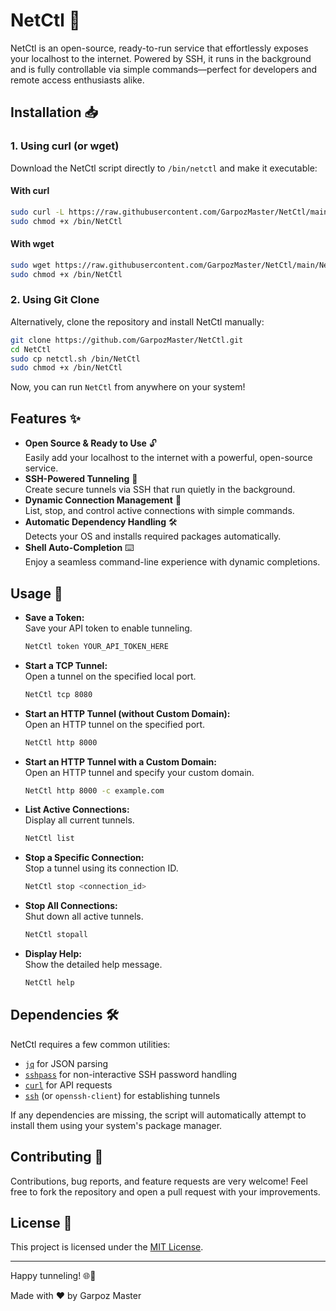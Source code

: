 # NetCtl 🚀

NetCtl is an open-source, ready-to-run service that effortlessly exposes your localhost to the internet. Powered by SSH, it runs in the background and is fully controllable via simple commands—perfect for developers and remote access enthusiasts alike.

## Installation 📥

### 1. Using curl (or wget)

Download the NetCtl script directly to `/bin/netctl` and make it executable:

#### With curl

```bash
sudo curl -L https://raw.githubusercontent.com/GarpozMaster/NetCtl/main/NetCtl.sh -o /bin/NetCtl
sudo chmod +x /bin/NetCtl
```

#### With wget

```bash
sudo wget https://raw.githubusercontent.com/GarpozMaster/NetCtl/main/NetCtl.sh -O /bin/NetCtl
sudo chmod +x /bin/NetCtl
```

### 2. Using Git Clone

Alternatively, clone the repository and install NetCtl manually:

```bash
git clone https://github.com/GarpozMaster/NetCtl.git
cd NetCtl
sudo cp netctl.sh /bin/NetCtl
sudo chmod +x /bin/NetCtl
```

Now, you can run `NetCtl` from anywhere on your system!

## Features ✨

- **Open Source & Ready to Use** 🔓  
  Easily add your localhost to the internet with a powerful, open-source service.
- **SSH-Powered Tunneling** 🔀  
  Create secure tunnels via SSH that run quietly in the background.
- **Dynamic Connection Management** 🛑  
  List, stop, and control active connections with simple commands.
- **Automatic Dependency Handling** 🛠️  
  Detects your OS and installs required packages automatically.
- **Shell Auto-Completion** ⌨️  
  Enjoy a seamless command-line experience with dynamic completions.

## Usage 🚀

- **Save a Token:**  
  Save your API token to enable tunneling.
  ```bash
  NetCtl token YOUR_API_TOKEN_HERE
  ```

- **Start a TCP Tunnel:**  
  Open a tunnel on the specified local port.
  ```bash
  NetCtl tcp 8080
  ```

- **Start an HTTP Tunnel (without Custom Domain):**  
  Open an HTTP tunnel on the specified port.
  ```bash
  NetCtl http 8000
  ```

- **Start an HTTP Tunnel with a Custom Domain:**  
  Open an HTTP tunnel and specify your custom domain.
  ```bash
  NetCtl http 8000 -c example.com
  ```

- **List Active Connections:**  
  Display all current tunnels.
  ```bash
  NetCtl list
  ```

- **Stop a Specific Connection:**  
  Stop a tunnel using its connection ID.
  ```bash
  NetCtl stop <connection_id>
  ```

- **Stop All Connections:**  
  Shut down all active tunnels.
  ```bash
  NetCtl stopall
  ```

- **Display Help:**  
  Show the detailed help message.
  ```bash
  NetCtl help
  ```

## Dependencies 🛠️

NetCtl requires a few common utilities:

- [`jq`](https://stedolan.github.io/jq/) for JSON parsing
- [`sshpass`](https://linux.die.net/man/1/sshpass) for non-interactive SSH password handling
- [`curl`](https://curl.se/) for API requests
- [`ssh`](https://www.openssh.com/) (or `openssh-client`) for establishing tunnels

If any dependencies are missing, the script will automatically attempt to install them using your system's package manager.

## Contributing 🤝

Contributions, bug reports, and feature requests are very welcome! Feel free to fork the repository and open a pull request with your improvements.

## License 📄

This project is licensed under the [MIT License](LICENSE).

---

Happy tunneling! 🌐🚀

Made with ❤️ by Garpoz Master
